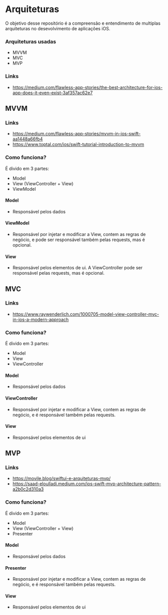 # Arquiteturas

O objetivo desse repositório é a compreensão e entendimento de multiplas arquiteturas no desevolvimento de aplicações iOS.

### Arquiteturas usadas

- MVVM 
- MVC 
- MVP 

### Links

- https://medium.com/flawless-app-stories/the-best-architecture-for-ios-app-does-it-even-exist-3af357ac62e7

## MVVM

### Links
- https://medium.com/flawless-app-stories/mvvm-in-ios-swift-aa1448a66fb4
- https://www.toptal.com/ios/swift-tutorial-introduction-to-mvvm

### Como funciona?

É divido em 3 partes:
- Model
- View (ViewController + View)
- ViewModel

#### Model

- Responsável pelos dados

#### ViewModel

- Responsável por injetar e modificar a View, contem as regras de negócio, e pode ser responsável também pelas requests, mas é opcional.

#### View

- Responsável pelos elementos de ui. A ViewController pode ser responsável pelas requests, mas é opcional.

## MVC

### Links
- https://www.raywenderlich.com/1000705-model-view-controller-mvc-in-ios-a-modern-approach

### Como funciona?

É divido em 3 partes:
- Model
- View
- ViewController

#### Model

- Responsável pelos dados

#### ViewController

- Responsável por injetar e modificar a View, contem as regras de negócio, e é responsável também pelas requests.

#### View

- Responsável pelos elementos de ui

## MVP

### Links
- https://movile.blog/swiftui-e-arquiteturas-mvp/
- https://saad-eloulladi.medium.com/ios-swift-mvp-architecture-pattern-a2b0c2d310a3

### Como funciona?

É divido em 3 partes:
- Model
- View (ViewController + View)
- Presenter

#### Model

- Responsável pelos dados

#### Presenter

- Responsável por injetar e modificar a View, contem as regras de negócio, e é responsável também pelas requests.

#### View

- Responsável pelos elementos de ui

